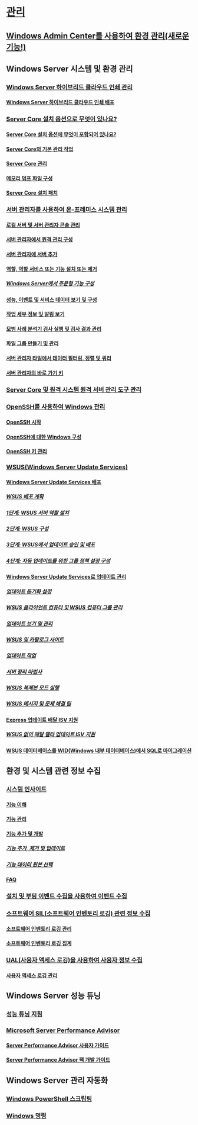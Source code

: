 # [관리](manage-windows-server.md)
## [Windows Admin Center를 사용하여 환경 관리(새로운 기능!)](../manage/windows-admin-center/overview.md)
## Windows Server 시스템 및 환경 관리
### [Windows Server 하이브리드 클라우드 인쇄 관리](hybrid-cloud-print/hybrid-cloud-print-overview.md)
#### [Windows Server 하이브리드 클라우드 인쇄 배포](hybrid-cloud-print/hybrid-cloud-print-deploy.md)
### [Server Core 설치 옵션으로 무엇이 있나요?](server-core/what-is-server-core.md)
#### [Server Core 설치 옵션에 무엇이 포함되어 있나요?](server-core/server-core-roles-and-services.md)
#### [Server Core의 기본 관리 작업](server-core/server-core-administer.md)
#### [Server Core 관리](server-core/server-core-manage.md)
#### [메모리 덤프 파일 구성](server-core/server-core-memory-dump.md)
#### [Server Core 설치 패치](server-core/server-core-servicing.md)
### [서버 관리자를 사용하여 온-프레미스 시스템 관리](server-manager/server-manager.md)
#### [로컬 서버 및 서버 관리자 콘솔 관리](server-manager/manage-the-local-server-and-the-server-manager-console.md)
#### [서버 관리자에서 원격 관리 구성](server-manager/configure-remote-management-in-server-manager.md)
#### [서버 관리자에 서버 추가](server-manager/add-servers-to-server-manager.md)
#### [역할, 역할 서비스 또는 기능 설치 또는 제거](server-manager/install-or-uninstall-roles-role-services-or-features.md)
##### [Windows Server에서 주문형 기능 구성](server-manager/configure-features-on-demand-in-windows-server.md)
#### [성능, 이벤트 및 서비스 데이터 보기 및 구성](server-manager/view-and-configure-performance-event-and-service-data.md)
#### [작업 세부 정보 및 알림 보기](server-manager/view-task-details-and-notifications.md)
#### [모범 사례 분석기 검사 실행 및 검사 결과 관리](server-manager/run-best-practices-analyzer-scans-and-manage-scan-results.md)
#### [파일 그룹 만들기 및 관리](server-manager/create-and-manage-server-groups.md)
#### [서버 관리자 타일에서 데이터 필터링, 정렬 및 쿼리](server-manager/filter-sort-and-query-data-in-server-manager-tiles.md)
#### [서버 관리자의 바로 가기 키](server-manager/keyboard-shortcuts-for-server-manager.md)
### [Server Core 및 원격 시스템 원격 서버 관리 도구 관리](../remote/remote-server-administration-tools.md)
### [OpenSSH를 사용하여 Windows 관리](OpenSSH/OpenSSH_Overview.md)
#### [OpenSSH 시작](OpenSSH/OpenSSH_Install_FirstUse.md)
#### [OpenSSH에 대한 Windows 구성](OpenSSH/OpenSSH_Server_Configuration.md)
#### [OpenSSH 키 관리](OpenSSH/OpenSSH_KeyManagement.md)
### [WSUS(Windows Server Update Services)](windows-server-update-services/get-started/windows-server-update-services-wsus.md)
#### [Windows Server Update Services 배포](windows-server-update-services/deploy/deploy-windows-server-update-services.md)
##### [WSUS 배포 계획](windows-server-update-services/plan/plan-your-wsus-deployment.md)
##### [1단계: WSUS 서버 역할 설치](windows-server-update-services/deploy/1-install-the-wsus-server-role.md)
##### [2단계: WSUS 구성](windows-server-update-services/deploy/2-configure-wsus.md)
##### [3단계: WSUS에서 업데이트 승인 및 배포](windows-server-update-services/deploy/3-approve-and-deploy-updates-in-wsus.md)
##### [4단계: 자동 업데이트를 위한 그룹 정책 설정 구성](windows-server-update-services/deploy/4-configure-group-policy-settings-for-automatic-updates.md)
#### [Windows Server Update Services로 업데이트 관리](windows-server-update-services/manage/update-management-with-windows-server-update-services.md)
##### [업데이트 동기화 설정](windows-server-update-services/manage/setting-up-update-synchronizations.md)
##### [WSUS 클라이언트 컴퓨터 및 WSUS 컴퓨터 그룹 관리](windows-server-update-services/manage/managing-wsus-client-computers-and-wsus-computer-groups.md)
##### [업데이트 보기 및 관리](windows-server-update-services/manage/viewing-and-managing-updates.md)
##### [WSUS 및 카탈로그 사이트](windows-server-update-services/manage/wsus-and-the-catalog-site.md)
##### [업데이트 작업](windows-server-update-services/manage/updates-operations.md)
##### [서버 정리 마법사](windows-server-update-services/manage/the-server-cleanup-wizard.md)
##### [WSUS 복제본 모드 실행](windows-server-update-services/manage/running-wsus-replica-mode.md)
##### [WSUS 메시지 및 문제 해결 팁](windows-server-update-services/manage/wsus-messages-and-troubleshooting-tips.md)
#### [Express 업데이트 배달 ISV 지원](windows-server-update-services/deploy/express-update-delivery-isv-support.md)
##### [WSUS 없이 매달 델타 업데이트 ISV 지원](windows-server-update-services/deploy/monthly-delta-update-isv-support-without-WSUS.md)
#### [WSUS 데이터베이스를 WID(Windows 내부 데이터베이스)에서 SQL로 마이그레이션](windows-server-update-services/manage/wid-to-sql-migration.md)

## 환경 및 시스템 관련 정보 수집
### [시스템 인사이트](..\manage\system-insights\overview.md)
#### [기능 이해](..\manage\system-insights\understanding-capabilities.md)
#### [기능 관리](..\manage\system-insights\managing-capabilities.md)
#### [기능 추가 및 개발](..\manage\system-insights\adding-and-developing-capabilities.md)
##### [기능 추가, 제거 및 업데이트](..\manage\system-insights\add-remove-update-capabilities.md)
##### [기능 데이터 원본 선택](..\manage\system-insights\data-sources.md)
#### [FAQ](..\manage\system-insights\faq.md)
### [설치 및 부팅 이벤트 수집을 사용하여 이벤트 수집](Get-started-with-Setup-and-Boot-Event-Collection.md)
### [소프트웨어 SIL(소프트웨어 인벤토리 로깅) 관련 정보 수집](software-inventory-logging/get-started-with-software-inventory-logging.md)
#### [소프트웨어 인벤토리 로깅 관리](software-inventory-logging/manage-software-inventory-logging.md)
#### [소프트웨어 인벤토리 로깅 집계](software-inventory-logging/software-inventory-logging-aggregator.md)
### [UAL(사용자 액세스 로깅)을 사용하여 사용자 정보 수집](user-access-logging/get-started-with-user-access-logging.md)
#### [사용자 액세스 로깅 관리](user-access-logging/manage-user-access-logging.md)

## Windows Server 성능 튜닝
### [성능 튜닝 지침](performance-tuning/index.md) 
### [Microsoft Server Performance Advisor](server-performance-advisor/microsoft-server-performance-advisor.md)
#### [Server Performance Advisor 사용자 가이드](server-performance-advisor/server-performance-advisor-users-guide.md)
#### [Server Performance Advisor 팩 개발 가이드](server-performance-advisor/server-performance-advisor-pack-development-guide.md)

## Windows Server 관리 자동화
### [Windows PowerShell 스크립팅](/powershell/scripting/powershell-scripting?view=powershell-5.1)
### [Windows 명령](windows-commands/windows-commands.md)